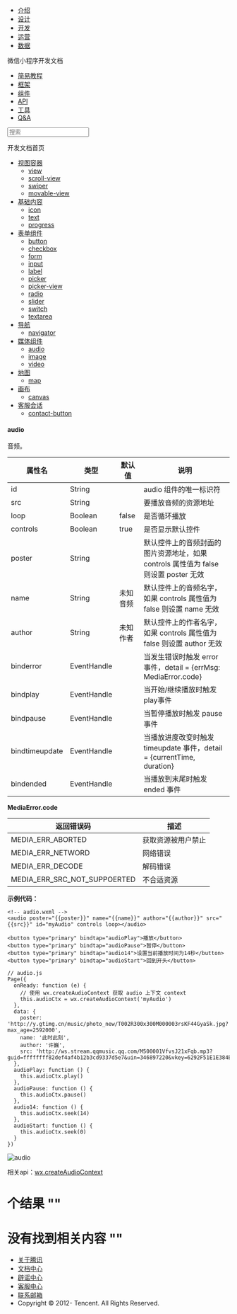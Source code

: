 <div class="book with-summary">

<div class="head">

<div class="head_box">

# [](javascript:; "_('微信公众平台 小程序')")

<div class="header_ctrls">

*   [介绍](https://mp.weixin.qq.com/debug/wxadoc/introduction/index.html)
*   [设计](https://mp.weixin.qq.com/debug/wxadoc/design/index.html)
*   [开发](https://mp.weixin.qq.com/debug/wxadoc/dev/index.html)
*   [运营](https://mp.weixin.qq.com/debug/wxadoc/product/index.html)
*   [数据](https://mp.weixin.qq.com/debug/wxadoc/analysis/index.html)

</div>

</div>

</div>

<div class="sub_nav_box">

<div class="sub_nav_inner">

<div class="book-summary-opr" id="js-book-summary-opr"><a class="book-summary-btn"></a></div>

<div class="top_sub_nav">

<div class="top_title_wap"><span class="icon_title icon_dev"></span>

微信小程序开发文档

</div>

*   [简易教程](../)
*   [框架](../framework/MINA.html)
*   [组件](./)
*   [API](../api/)
*   [工具](../devtools/devtools.html)
*   [Q&A](../qa.html)

</div>

<div id="book-search-input" role="search">

<form><label for="search-input" class="search-icon" id="js-search-icon"></label><input type="text" id="search-input" name="search-input" placeholder="搜索"> </form>

</div>

</div>

</div>

<div class="book-summary">

<div class="book-summary-home" id="js-summary-home"><a><span class="icon_home_s icon_dev"></span><span class="s_title_2">开发文档首页</span></a></div>

<nav role="navigation">

*   [视图容器](view.html)
    *   [view](view.html)
    *   [scroll-view](scroll-view.html)
    *   [swiper](swiper.html)
    *   [movable-view](movable-view.html)
*   [基础内容](icon.html)
    *   [icon](icon.html)
    *   [text](text.html)
    *   [progress](progress.html)
*   [表单组件](button.html)
    *   [button](button.html)
    *   [checkbox](checkbox.html)
    *   [form](form.html)
    *   [input](input.html)
    *   [label](label.html)
    *   [picker](picker.html)
    *   [picker-view](picker-view.html)
    *   [radio](radio.html)
    *   [slider](slider.html)
    *   [switch](switch.html)
    *   [textarea](textarea.html)
*   [导航](navigator.html)
    *   [navigator](navigator.html)
*   [媒体组件](audio.html)
    *   [audio](audio.html#audio)
    *   [image](image.html)
    *   [video](video.html)
*   [地图](map.html)
    *   [map](map.html#map)
*   [画布](canvas.html)
    *   [canvas](canvas.html#canvas)
*   [客服会话](contact-button.html)
    *   [contact-button](contact-button.html)

</nav>

</div>

<div class="book-body">

<div class="body-inner">

<div class="page-wrapper" tabindex="-1" role="main">

<div class="page-inner">

<div id="book-search-results">

<div class="search-noresults">

<section class="normal markdown-section">

#### audio

音频。

<table>

<thead>

<tr>

<th>属性名</th>

<th>类型</th>

<th>默认值</th>

<th>说明</th>

</tr>

</thead>

<tbody>

<tr>

<td>id</td>

<td>String</td>

<td></td>

<td>audio 组件的唯一标识符</td>

</tr>

<tr>

<td>src</td>

<td>String</td>

<td></td>

<td>要播放音频的资源地址</td>

</tr>

<tr>

<td>loop</td>

<td>Boolean</td>

<td>false</td>

<td>是否循环播放</td>

</tr>

<tr>

<td>controls</td>

<td>Boolean</td>

<td>true</td>

<td>是否显示默认控件</td>

</tr>

<tr>

<td>poster</td>

<td>String</td>

<td></td>

<td>默认控件上的音频封面的图片资源地址，如果 controls 属性值为 false 则设置 poster 无效</td>

</tr>

<tr>

<td>name</td>

<td>String</td>

<td>未知音频</td>

<td>默认控件上的音频名字，如果 controls 属性值为 false 则设置 name 无效</td>

</tr>

<tr>

<td>author</td>

<td>String</td>

<td>未知作者</td>

<td>默认控件上的作者名字，如果 controls 属性值为 false 则设置 author 无效</td>

</tr>

<tr>

<td>binderror</td>

<td>EventHandle</td>

<td></td>

<td>当发生错误时触发 error 事件，detail = {errMsg: MediaError.code}</td>

</tr>

<tr>

<td>bindplay</td>

<td>EventHandle</td>

<td></td>

<td>当开始/继续播放时触发play事件</td>

</tr>

<tr>

<td>bindpause</td>

<td>EventHandle</td>

<td></td>

<td>当暂停播放时触发 pause 事件</td>

</tr>

<tr>

<td>bindtimeupdate</td>

<td>EventHandle</td>

<td></td>

<td>当播放进度改变时触发 timeupdate 事件，detail = {currentTime, duration}</td>

</tr>

<tr>

<td>bindended</td>

<td>EventHandle</td>

<td></td>

<td>当播放到末尾时触发 ended 事件</td>

</tr>

</tbody>

</table>

**MediaError.code**

<table>

<thead>

<tr>

<th>返回错误码</th>

<th>描述</th>

</tr>

</thead>

<tbody>

<tr>

<td>MEDIA_ERR_ABORTED</td>

<td>获取资源被用户禁止</td>

</tr>

<tr>

<td>MEDIA_ERR_NETWORD</td>

<td>网络错误</td>

</tr>

<tr>

<td>MEDIA_ERR_DECODE</td>

<td>解码错误</td>

</tr>

<tr>

<td>MEDIA_ERR_SRC_NOT_SUPPOERTED</td>

<td>不合适资源</td>

</tr>

</tbody>

</table>

**示例代码：**

    <!-- audio.wxml -->
    <audio poster="{{poster}}" name="{{name}}" author="{{author}}" src="{{src}}" id="myAudio" controls loop></audio>

    <button type="primary" bindtap="audioPlay">播放</button>
    <button type="primary" bindtap="audioPause">暂停</button>
    <button type="primary" bindtap="audio14">设置当前播放时间为14秒</button>
    <button type="primary" bindtap="audioStart">回到开头</button>

    // audio.js
    Page({
      onReady: function (e) {
        // 使用 wx.createAudioContext 获取 audio 上下文 context
        this.audioCtx = wx.createAudioContext('myAudio')
      },
      data: {
        poster: 'http://y.gtimg.cn/music/photo_new/T002R300x300M000003rsKF44GyaSk.jpg?max_age=2592000',
        name: '此时此刻',
        author: '许巍',
        src: 'http://ws.stream.qqmusic.qq.com/M500001VfvsJ21xFqb.mp3?guid=ffffffff82def4af4b12b3cd9337d5e7&uin=346897220&vkey=6292F51E1E384E06DCBDC9AB7C49FD713D632D313AC4858BACB8DDD29067D3C601481D36E62053BF8DFEAF74C0A5CCFADD6471160CAF3E6A&fromtag=46',
      },
      audioPlay: function () {
        this.audioCtx.play()
      },
      audioPause: function () {
        this.audioCtx.pause()
      },
      audio14: function () {
        this.audioCtx.seek(14)
      },
      audioStart: function () {
        this.audioCtx.seek(0)
      }
    })

![audio](https://mp.weixin.qq.com/debug/wxadoc/dev/image/pic/audio.png)

相关api：[wx.createAudioContext](../api/api-audio.html)

</section>

</div>

<div class="search-results">

<div class="has-results">

# <span class="search-results-count"></span>个结果 "<span class="search-query"></span>"

</div>

<div class="no-results">

# 没有找到相关内容 "<span class="search-query"></span>"

</div>

</div>

</div>

</div>

</div>

<div class="foot" id="footer">

*   [关于腾讯](http://www.tencent.com/zh-cn/index.shtml)
*   [文档中心](https://mp.weixin.qq.com/debug/wxadoc/introduction/index.html?t=1484641676&)
*   [辟谣中心](https://mp.weixin.qq.com/cgi-bin/opshowpage?action=dispelinfo&lang=zh_CN&begin=1&count=9)
*   [客服中心](http://kf.qq.com/faq/120911VrYVrA1509086vyumm.html)
*   [联系邮箱](mailto:weixinmp@qq.com)
*   Copyright © 2012-<span id="s_copyright_year"></span> Tencent. All Rights Reserved.

</div>

</div>

[](navigator.html)[](audio.html#audio)</div>

</div>